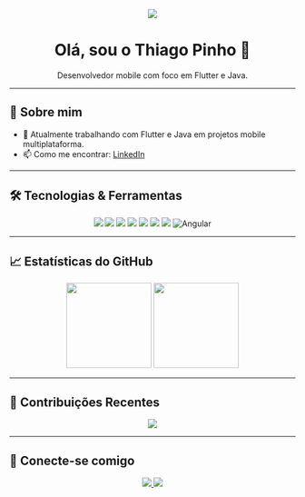 <p align="center">
  <img src="assets/banner.gif"/>
</p>

<h1 align="center">Olá, sou o Thiago Pinho 👋</h1>

<p align="center">Desenvolvedor mobile com foco em Flutter e Java.</p>

---

## 🧠 Sobre mim

- 🔭 Atualmente trabalhando com Flutter e Java em projetos mobile multiplataforma.
- 📫 Como me encontrar: [LinkedIn](https://www.linkedin.com/in/pinhothiago)

---

## 🛠️ Tecnologias & Ferramentas

<p align="center">
  <img src="https://img.shields.io/badge/Flutter-02569B?style=for-the-badge&logo=flutter&logoColor=white"/>
  <img src="https://img.shields.io/badge/Dart-0175C2?style=for-the-badge&logo=dart&logoColor=white">
  <img src="https://img.shields.io/badge/Java-ED8B00?style=for-the-badge&logo=java&logoColor=white"/>
  <img src="https://img.shields.io/badge/Firebase-FFCA28?style=for-the-badge&logo=firebase&logoColor=black"/>
  <img src="https://img.shields.io/badge/Android-3DDC84?style=for-the-badge&logo=android&logoColor=white"/>
  <img src="https://img.shields.io/badge/Git-F05032?style=for-the-badge&logo=git&logoColor=white"/>
  <img src="https://img.shields.io/badge/Kotlin-7F52FF?style=for-the-badge&logo=Kotlin&logoColor=white"/>
  <img alt="Angular" src="https://img.shields.io/badge/angular-%23DD0031.svg?style=for-the-badge&logo=angular&logoColor=white"/>

</p>

---

## 📈 Estatísticas do GitHub

<p align="center">
  <img height="150" src="https://github-readme-stats.vercel.app/api?username=pinhothiago&show_icons=true&theme=radical&hide_border=true" />
  <img height="150" src="https://github-readme-stats.vercel.app/api/top-langs/?username=pinhothiago&layout=compact&theme=radical&hide_border=true"/>
</p>

---

## 🐍 Contribuições Recentes

<p align="center">
  <img src="https://github-readme-activity-graph.vercel.app/graph?username=pinhothiago&theme=dracula"/>
</p>

---

## 🔗 Conecte-se comigo

<p align="center">
  <a href="https://www.linkedin.com/in/pinhothiago">
    <img src="https://img.shields.io/badge/-LinkedIn-0077B5?style=for-the-badge&logo=linkedin&logoColor=white"/>
  </a>
  <a href="https://github.com/pinhothiago">
    <img src="https://img.shields.io/badge/-GitHub-181717?style=for-the-badge&logo=github&logoColor=white"/>
  </a>
</p>
